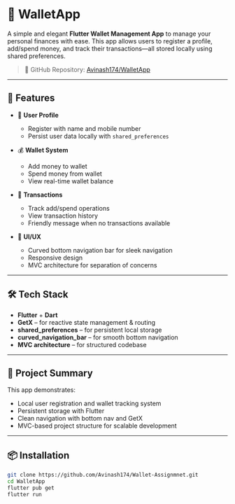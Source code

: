 # 💸 WalletApp

A simple and elegant **Flutter Wallet Management App** to manage your personal finances with ease. This app allows users to register a profile, add/spend money, and track their transactions—all stored locally using shared preferences.

> 🔗 GitHub Repository: [Avinash174/WalletApp](https://github.com/Avinash174/WalletApp.git)

---

## 🚀 Features

- 👤 **User Profile**
  - Register with name and mobile number
  - Persist user data locally with `shared_preferences`

- 💰 **Wallet System**
  - Add money to wallet
  - Spend money from wallet
  - View real-time wallet balance

- 📜 **Transactions**
  - Track add/spend operations
  - View transaction history
  - Friendly message when no transactions available

- 📱 **UI/UX**
  - Curved bottom navigation bar for sleek navigation
  - Responsive design
  - MVC architecture for separation of concerns

---

## 🛠️ Tech Stack

- **Flutter** + **Dart**
- **GetX** – for reactive state management & routing
- **shared_preferences** – for persistent local storage
- **curved_navigation_bar** – for smooth bottom navigation
- **MVC architecture** – for structured codebase

---

## 🧾 Project Summary

This app demonstrates:
- Local user registration and wallet tracking system
- Persistent storage with Flutter
- Clean navigation with bottom nav and GetX
- MVC-based project structure for scalable development

---

## 📦 Installation

```bash
git clone https://github.com/Avinash174/Wallet-Assignmnet.git
cd WalletApp
flutter pub get
flutter run
